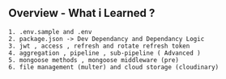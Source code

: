 ## Overview - What i Learned ? 
    1. .env.sample and .env
    2. package.json -> Dev Dependancy and Dependancy Logic
    3. jwt , access , refresh and rotate refresh token 
    4. aggregation , pipeline , sub-pipeline ( Advanced )
    5. mongoose methods , mongoose middleware (pre)
    6. file management (multer) and cloud storage (cloudinary)